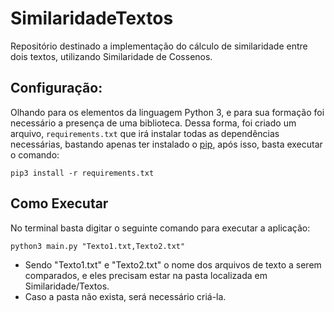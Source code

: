 # **SimilaridadeTextos**

Repositório destinado a implementação do cálculo de similaridade entre dois textos, utilizando Similaridade de Cossenos.

## **Configuração:**


Olhando para os elementos da linguagem Python 3, e para sua formação foi necessário a presença de uma biblioteca. Dessa forma, foi criado um arquivo, ```requirements.txt``` que irá instalar todas as dependências necessárias, bastando apenas ter instalado o [pip](https://linuxize.com/post/how-to-install-pip-on-ubuntu-20.04/), após isso, basta executar o comando:

```
pip3 install -r requirements.txt
```

## **Como Executar**

No terminal basta digitar o seguinte comando para executar a aplicação:

```
python3 main.py "Texto1.txt,Texto2.txt"
```
- Sendo "Texto1.txt" e "Texto2.txt" o nome dos arquivos de texto a serem comparados, e eles precisam estar na pasta localizada em Similaridade/Textos.
- Caso a pasta não exista, será necessário criá-la.